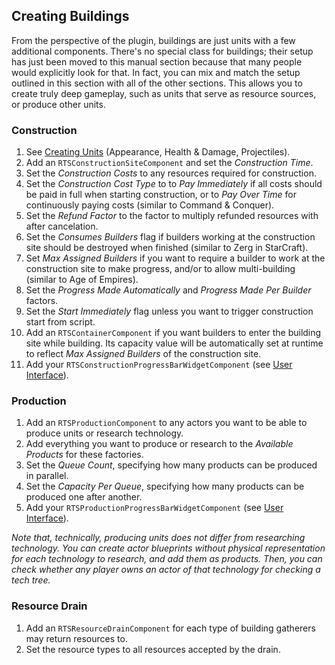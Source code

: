 ## Creating Buildings

From the perspective of the plugin, buildings are just units with a few additional components. There's no special class for buildings; their setup has just been moved to this manual section because that many people would explicitly look for that. In fact, you can mix and match the setup outlined in this section with all of the other sections. This allows you to create truly deep gameplay, such as units that serve as resource sources, or produce other units.


### Construction

1. See [Creating Units](Units.md) (Appearance, Health & Damage, Projectiles).
1. Add an `RTSConstructionSiteComponent` and set the _Construction Time_.
1. Set the _Construction Costs_ to any resources required for construction.
1. Set the _Construction Cost Type_ to to _Pay Immediately_ if all costs should be paid in full when starting construction, or to _Pay Over Time_ for continuously paying costs (similar to Command & Conquer).
1. Set the _Refund Factor_ to the factor to multiply refunded resources with after cancelation.
1. Set the _Consumes Builders_ flag if builders working at the construction site should be destroyed when finished (similar to Zerg in StarCraft).
1. Set _Max Assigned Builders_ if you want to require a builder to work at the construction site to make progress, and/or to allow multi-building (similar to Age of Empires).
1. Set the _Progress Made Automatically_ and _Progress Made Per Builder_ factors.
1. Set the _Start Immediately_ flag unless you want to trigger construction start from script.
1. Add an `RTSContainerComponent` if you want builders to enter the building site while building. Its capacity value will be automatically set at runtime to reflect _Max Assigned Builders_ of the construction site.
1. Add your `RTSConstructionProgressBarWidgetComponent` (see [User Interface](UserInterface.md)).

### Production

1. Add an `RTSProductionComponent` to any actors you want to be able to produce units or research technology.
1. Add everything you want to produce or research to the _Available Products_ for these factories.
1. Set the _Queue Count_, specifying how many products can be produced in parallel.
1. Set the _Capacity Per Queue_, specifying how many products can be produced one after another.
1. Add your `RTSProductionProgressBarWidgetComponent` (see [User Interface](UserInterface.md)).

_Note that, technically, producing units does not differ from researching technology. You can create actor blueprints without physical representation for each technology to research, and add them as products. Then, you can check whether any player owns an actor of that technology for checking a tech tree._

### Resource Drain

1. Add an `RTSResourceDrainComponent` for each type of building gatherers may return resources to.
1. Set the resource types to all resources accepted by the drain.
